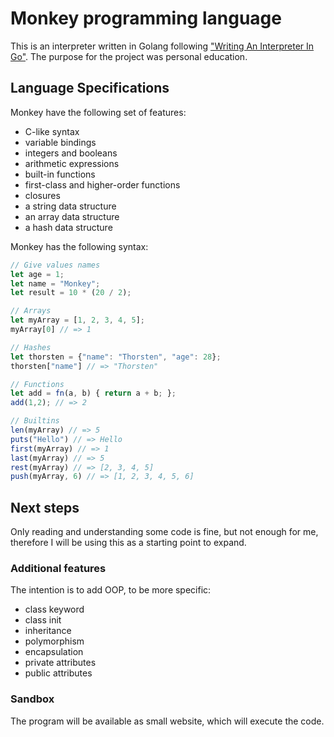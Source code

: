 # Monkey programming language

This is an interpreter written in Golang following ["Writing An Interpreter In Go"](https://interpreterbook.com/).
The purpose for the project was personal education.

## Language Specifications

Monkey have the following set of features:

- C-like syntax
- variable bindings
- integers and booleans
- arithmetic expressions
- built-in functions
- first-class and higher-order functions
- closures
- a string data structure
- an array data structure
- a hash data structure

Monkey has the following syntax:

```js
// Give values names
let age = 1;
let name = "Monkey";
let result = 10 * (20 / 2);

// Arrays
let myArray = [1, 2, 3, 4, 5];
myArray[0] // => 1

// Hashes
let thorsten = {"name": "Thorsten", "age": 28};
thorsten["name"] // => "Thorsten"

// Functions
let add = fn(a, b) { return a + b; };
add(1,2); // => 2

// Builtins
len(myArray) // => 5
puts("Hello") // => Hello
first(myArray) // => 1
last(myArray) // => 5
rest(myArray) // => [2, 3, 4, 5]
push(myArray, 6) // => [1, 2, 3, 4, 5, 6]
```

## Next steps
Only reading and understanding some code is fine, but not enough for me, therefore I will be using this as a starting 
point to expand.
### Additional features
The intention is to add OOP, to be more specific:
- class keyword
- class init
- inheritance
- polymorphism
- encapsulation
- private attributes
- public attributes

### Sandbox
The program will be available as small website, which will execute the code.

